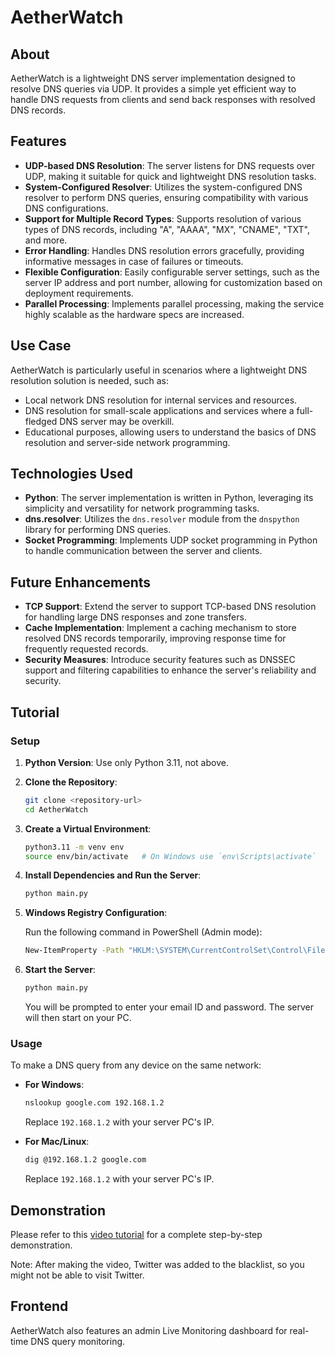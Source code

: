 # AetherWatch

## About

AetherWatch is a lightweight DNS server implementation designed to resolve DNS queries via UDP. It provides a simple yet efficient way to handle DNS requests from clients and send back responses with resolved DNS records.

## Features

- **UDP-based DNS Resolution**: The server listens for DNS requests over UDP, making it suitable for quick and lightweight DNS resolution tasks.
- **System-Configured Resolver**: Utilizes the system-configured DNS resolver to perform DNS queries, ensuring compatibility with various DNS configurations.
- **Support for Multiple Record Types**: Supports resolution of various types of DNS records, including "A", "AAAA", "MX", "CNAME", "TXT", and more.
- **Error Handling**: Handles DNS resolution errors gracefully, providing informative messages in case of failures or timeouts.
- **Flexible Configuration**: Easily configurable server settings, such as the server IP address and port number, allowing for customization based on deployment requirements.
- **Parallel Processing**: Implements parallel processing, making the service highly scalable as the hardware specs are increased.

## Use Case

AetherWatch is particularly useful in scenarios where a lightweight DNS resolution solution is needed, such as:

- Local network DNS resolution for internal services and resources.
- DNS resolution for small-scale applications and services where a full-fledged DNS server may be overkill.
- Educational purposes, allowing users to understand the basics of DNS resolution and server-side network programming.

## Technologies Used

- **Python**: The server implementation is written in Python, leveraging its simplicity and versatility for network programming tasks.
- **dns.resolver**: Utilizes the `dns.resolver` module from the `dnspython` library for performing DNS queries.
- **Socket Programming**: Implements UDP socket programming in Python to handle communication between the server and clients.

## Future Enhancements

- **TCP Support**: Extend the server to support TCP-based DNS resolution for handling large DNS responses and zone transfers.
- **Cache Implementation**: Implement a caching mechanism to store resolved DNS records temporarily, improving response time for frequently requested records.
- **Security Measures**: Introduce security features such as DNSSEC support and filtering capabilities to enhance the server's reliability and security.

## Tutorial

### Setup

1. **Python Version**: Use only Python 3.11, not above.
2. **Clone the Repository**:
    ```sh
    git clone <repository-url>
    cd AetherWatch
    ```

3. **Create a Virtual Environment**:
    ```sh
    python3.11 -m venv env
    source env/bin/activate   # On Windows use `env\Scripts\activate`
    ```

4. **Install Dependencies and Run the Server**:
    ```sh
    python main.py
    ```

5. **Windows Registry Configuration**:
    
    Run the following command in PowerShell (Admin mode):
    ```sh
    New-ItemProperty -Path "HKLM:\SYSTEM\CurrentControlSet\Control\FileSystem" -Name "LongPathsEnabled" -Value 1 -PropertyType DWORD -Force
    ```

6. **Start the Server**:
    ```sh
    python main.py
    ```

    You will be prompted to enter your email ID and password. The server will then start on your PC.

### Usage

To make a DNS query from any device on the same network:

- **For Windows**:
    ```sh
    nslookup google.com 192.168.1.2
    ```
    Replace `192.168.1.2` with your server PC's IP.

- **For Mac/Linux**:
    ```sh
    dig @192.168.1.2 google.com
    ```
    Replace `192.168.1.2` with your server PC's IP.

## Demonstration

Please refer to this [video tutorial](https://www.youtube.com/) for a complete step-by-step demonstration.

Note: After making the video, Twitter was added to the blacklist, so you might not be able to visit Twitter.

## Frontend

AetherWatch also features an admin Live Monitoring dashboard for real-time DNS query monitoring.
